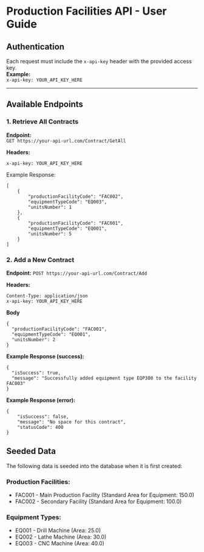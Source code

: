# Production Facilities API - User Guide

## Authentication

Each request must include the `x-api-key` header with the provided access key.  
**Example:**  
`x-api-key: YOUR_API_KEY_HERE`

---

## Available Endpoints

### 1. Retrieve All Contracts

**Endpoint:**  
`GET https://your-api-url.com/Contract/GetAll`

**Headers:**  
```http
x-api-key: YOUR_API_KEY_HERE
```
Example Response:
```http
[
    {
        "productionFacilityCode": "FAC002",
        "equipmentTypeCode": "EQ003",
        "unitsNumber": 1
    },
    {
        "productionFacilityCode": "FAC001",
        "equipmentTypeCode": "EQ001",
        "unitsNumber": 5
    }
]
```

### 2. Add a New Contract

**Endpoint:**
`POST https://your-api-url.com/Contract/Add`

**Headers:**  
```http
Content-Type: application/json  
x-api-key: YOUR_API_KEY_HERE
```
**Body**
```http
{
  "productionFacilityCode": "FAC001",
  "equipmentTypeCode": "EQ001",
  "unitsNumber": 2
}
```

**Example Response (success):**

```http
{
  "isSuccess": true,
  "message": "Successfully added equipment type EQP300 to the facility FAC003"
}
```
**Example Response (error):**

```
{
    "isSuccess": false,
    "message": "No space for this contract",
    "statusCode": 400
}
```

## Seeded Data
The following data is seeded into the database when it is first created:

### Production Facilities:

* FAC001 - Main Production Facility (Standard Area for Equipment: 150.0)
* FAC002 - Secondary Facility (Standard Area for Equipment: 100.0)

### Equipment Types:

* EQ001 - Drill Machine (Area: 25.0)
* EQ002 - Lathe Machine (Area: 30.0)
* EQ003 - CNC Machine (Area: 40.0)
